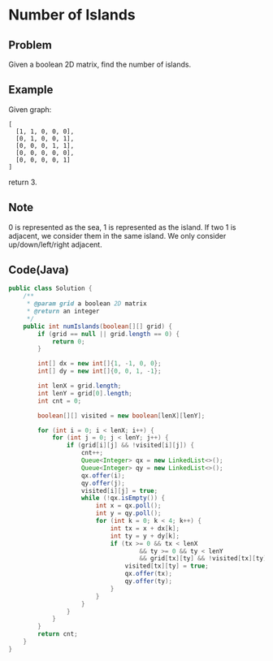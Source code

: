 # Number of Islands

## Problem

Given a boolean 2D matrix, find the number of islands.

## Example

Given graph:

```
[
  [1, 1, 0, 0, 0],
  [0, 1, 0, 0, 1],
  [0, 0, 0, 1, 1],
  [0, 0, 0, 0, 0],
  [0, 0, 0, 0, 1]
]
```

return 3.

## Note

0 is represented as the sea, 1 is represented as the island. If two 1 is adjacent, we consider them in the same island. We only consider up/down/left/right adjacent.

## Code(Java)

```java
public class Solution {
    /**
     * @param grid a boolean 2D matrix
     * @return an integer
     */
    public int numIslands(boolean[][] grid) {
        if (grid == null || grid.length == 0) {
            return 0;
        }

        int[] dx = new int[]{1, -1, 0, 0};
        int[] dy = new int[]{0, 0, 1, -1};

        int lenX = grid.length;
        int lenY = grid[0].length;
        int cnt = 0;

        boolean[][] visited = new boolean[lenX][lenY];

        for (int i = 0; i < lenX; i++) {
            for (int j = 0; j < lenY; j++) {
                if (grid[i][j] && !visited[i][j]) {
                    cnt++;
                    Queue<Integer> qx = new LinkedList<>();
                    Queue<Integer> qy = new LinkedList<>();
                    qx.offer(i);
                    qy.offer(j);
                    visited[i][j] = true;
                    while (!qx.isEmpty()) {
                        int x = qx.poll();
                        int y = qy.poll();
                        for (int k = 0; k < 4; k++) {
                            int tx = x + dx[k];
                            int ty = y + dy[k];
                            if (tx >= 0 && tx < lenX
                                    && ty >= 0 && ty < lenY
                                    && grid[tx][ty] && !visited[tx][ty]) {
                                visited[tx][ty] = true;
                                qx.offer(tx);
                                qy.offer(ty);
                            }
                        }
                    }
                }
            }
        }
        return cnt;
    }
}
```
